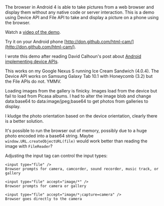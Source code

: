 The browser in Android 4 is able to take pictures from a web browser and display them without any native code or server interaction.  This is a demo using Device API and File API to take and display a picture on a phone using the browser.

Watch a [video of the demo](https://vimeo.com/41577221).

Try it on your Android phone [http://don.github.com/html-cam/](http://don.github.com/html-cam/).

I wrote this demo after reading David Calhoun's post about [Android implementing device APIs](http://davidbcalhoun.com/2011/android-3-0-honeycomb-is-first-to-implement-the-device-api).

This works on my Google Nexus S running Ice Cream Sandwich (4.0.4). The Device API works on Samsung Galaxy Tab 10.1 with Honeycomb (3.2) but the File APIs do not.  YMMV.

Loading images from the gallery is finicky.  Images load from the device but fail to load from Picasa albums.  I had to alter the image blob and change data:base64 to data:image/jpeg;base64 to get photos from galleries to display.

I kludge the photo orientation based on the device orientation, clearly there is a better solution.

It's possible to run the browser out of memory, possibly due to a huge photo encoded into a base64 string.  Maybe <code>window.URL.createObjectURL(file)</code> would work better than reading the image with <code>FileReader</code>?

Adjusting the input tag can control the input types:

	<input type="file" />
	Browser prompts for camera, camcorder, sound recorder, music track, or gallery

	<input type="file" accept="image/*" />			
	Browser prompts for camera or gallery	

	<input type="file" accept="image/*;capture=camera" />			
	Browser goes directly to the camera



